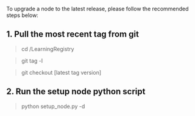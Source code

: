 To upgrade a node to the latest release, please follow the recommended steps below:

## 1. Pull the most recent tag from git

> cd <your path to git repository>/LearningRegistry

> git tag -l

> git checkout [latest tag version]

## 2. Run the setup node python script

> python setup_node.py -d